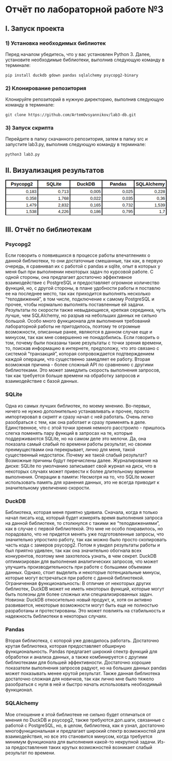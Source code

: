 # Отчёт по лабораторной работе №3

## I. Запуск проекта

### 1) Установка необходимых библиотек

Перед началом убедитесь, что у вас установлен Python 3. Далее, установите необходимые библиотеки, выполнив следующую команду в терминале:

```
pip install duckdb gdown pandas sqlalchemy psycopg2-binary
```

### 2) Клонирование репозитория

Клонируйте репозиторий в нужную директорию, выполнив следующую команду в терминале:

```
git clone https://github.com/ArtemOvsyannikov/lab3-db.git
```

### 3) Запуск скрипта

Перейдите в папку скачанного репозитория, затем в папку src и запустите lab3.py, выполнив следующую команду в терминале:

```
python3 lab3.py
```

## II. Визуализация результатов

![table](https://github.com/ArtemOvsyannikov/lab3-db/blob/main/images/results.png)

## III. Отчёт по библиотекам

### Psycopg2

Если говорить о появившихся в процессе работы впечатлениях о данной библиотеки, то они достаточные смешанные, так как, в первую очередь, я сравнивал их с работой с pandas и sqlite, опыт в которых у меня был при выполнении некоторых задач по курсовой работе. С одной стороны, она предлагает достаточно эффективное взаимодействие с PostgreSQL и предоставляет огромное количество функций, но, с другой стороны, в плане удобности работы я поставлю ее на последнее место, так как приходится выполнять несколько “телодвижений”, в том числе, подключение к самому PostgreSQL и прочее, чтобы нормально выполнять поставленные ей задачи. Результаты по скорости также невыдающиеся, крепкая серединка, чуть лучше, чем SQLAlchemy, но разрыв на небольших данных не сильно большой. Особо много функционала для выполнения требований лабораторной работы не пригодилось, поэтому те огромные возможности, описанные ранее, являются в данном случае еще и минусом, так как мне совершенно не понадобились. Если говорить о том, почему были показаны такие результаты с точки зрения времени, то, поискав информацию в интернете, предположу, что это связано с системой “транзакций”, которая сопровождается подтверждением каждой операции, что существенно замедляет ее работу. Вторая возможная причина - более сложный API по сравнению с другими библиотеками. Это может замедлить скорость выполнения запросов, так как требуется больше времени на обработку запросов и взаимодействие с базой данных.

### SQLite

Одна из самых лучших библиотек, по моему мнению. Во-первых, ничего не нужно дополнительно устанавливать и прочее, просто импортировал в скрипт и сразу начал с ней работать. Очень легко разобраться с тем, как она работает и сразу применять в деле. Единственное, что с этой точки зрения немного расстроило - пришлось слегка поменять пару функций в запросах на те, которые поддерживаются SQLite, но на самом деле это мелочи. Да, она показала самый слабый по времени работы результат, но своими преимуществами она перекрывает, лично для меня, такой существенный недостаток. Почему же такой слабый результат? Возможные причины будут перечислены далее. Журналирование на диске: SQLite по умолчанию записывает свой журнал на диск, что в некоторых случаях может привести к более длительному времени выполнения. Операции в памяти: Несмотря на то, что SQLite может использовать память для хранения данных, это не всегда приводит к значительному увеличению скорости.

### DuckDB

Библиотека, которая меня приятно удивила. Сначала, когда я только начал писать код, который будет измерять время выполнения запроса на данной библиотеке, то столкнулся с такими же “телодвижениями”, как в случае с первой библиотекой. Это мне не особо понравилось, но порадовало, что не придется менять уже подготовленные запросы, что значительно упростило работу, так как можно было просто скопировать часть кода с замеров psycopg2. Потом я увидел результаты работы и был приятно удивлен, так как она значительно обогнала всех конкурентов, поэтому мне захотелось узнать, в чем секрет. DuckDB оптимизирован для выполнения аналитических запросов, что может улучшить производительность при работе с большими объемами данных. Однако, стоит выделить и некоторые потенциальные минусы, которые могут встречаться при работе с данной библиотекой. Ограниченная функциональность: В отличие от некоторых других библиотек, DuckDB может не иметь некоторых функций, которые могут быть полезны для более сложных или специализированных задач. Новизна: DuckDB относительно новый продукт, и, хотя он активно развивается, некоторые возможности могут быть еще не полностью разработаны и протестированы. Это может повлиять на стабильность и надежность библиотеки в некоторых случаях.

### Pandas

Вторая библиотека, с которой уже доводилось работать. Достаточно крутая библиотека, которая предоставляет обширную функциональность. Pandas предлагает широкий спектр функций для обработки и анализа данных, а также комбинируется с другими библиотеками для большей эффективности. Достаточно хорошие показатели выполнения запросов радуют, но на больших данных pandas может показывать менее крутой результат. Также данная библиотека достаточно сложная для новичков, так как лично мне было тяжело разобраться с нуля в ней и быстро начать использовать необходимый функционал.

### SQLAlchemy

Мое отношение к этой библиотеке не сильно будет отличаться от мнения по DuckDB и psycopg2, также требуются доп.шаги, связанные с работой с PostgreSQL, но, в целом, библиотека, как я узнал, достаточно многофункциональная и предлагает широкий спектр возможностей для взаимодействия, но все это становится минусом, когда требуется минимум функционала для выполнения какой-то некрупной задачи. Из-за предоставления таких крутых возможностей возникает слабый результат по времени.
